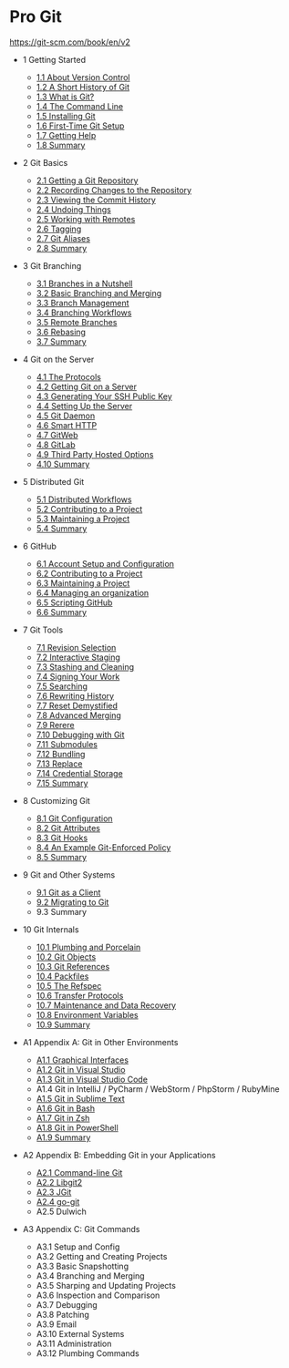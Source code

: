 # Pro Git

<https://git-scm.com/book/en/v2>

- 1 Getting Started
  - [1.1 About Version Control](1.1/README.md)
  - [1.2 A Short History of Git](1.2/README.md)
  - [1.3 What is Git?](1.3/README.md)
  - [1.4 The Command Line](1.4/README.md)
  - [1.5 Installing Git](1.5/README.md)
  - [1.6 First-Time Git Setup](1.6/README.md)
  - [1.7 Getting Help](1.7/README.md)
  - [1.8 Summary](1.8/README.md)

- 2 Git Basics
  - [2.1 Getting a Git Repository](2.1/README.md)
  - [2.2 Recording Changes to the Repository](2.2/README.md)
  - [2.3 Viewing the Commit History](2.3/README.md)
  - [2.4 Undoing Things](2.4/README.md)
  - [2.5 Working with Remotes](2.5/README.md)
  - [2.6 Tagging](2.6/README.md)
  - [2.7 Git Aliases](2.7/README.md)
  - [2.8 Summary](2.8/README.md)

- 3 Git Branching
  - [3.1 Branches in a Nutshell](3.1/README.md)
  - [3.2 Basic Branching and Merging](3.2/README.md)
  - [3.3 Branch Management](3.3/README.md)
  - [3.4 Branching Workflows](3.4/README.md)
  - [3.5 Remote Branches](3.5/README.md)
  - [3.6 Rebasing](3.6/README.md)
  - [3.7 Summary](3.7/README.md)

- 4 Git on the Server
  - [4.1 The Protocols](4.1/README.md)
  - [4.2 Getting Git on a Server](4.2/README.md)
  - [4.3 Generating Your SSH Public Key](4.3/README.md)
  - [4.4 Setting Up the Server](4.4/README.md)
  - [4.5 Git Daemon](4.5/README.md)
  - [4.6 Smart HTTP](4.6/README.md)
  - [4.7 GitWeb](4.7/README.md)
  - [4.8 GitLab](4.8/README.md)
  - [4.9 Third Party Hosted Options](4.9/README.md)
  - [4.10 Summary](4.10/README.md)

- 5 Distributed Git
  - [5.1 Distributed Workflows](5.1/README.md)
  - [5.2 Contributing to a Project](5.2/README.md)
  - [5.3 Maintaining a Project](5.3/README.md)
  - [5.4 Summary](5.4/README.md)

- 6 GitHub
  - [6.1 Account Setup and Configuration](6.1/README.md)
  - [6.2 Contributing to a Project](6.2/README.md)
  - [6.3 Maintaining a Project](6.3/README.md)
  - [6.4 Managing an organization](6.4/README.md)
  - [6.5 Scripting GitHub](6.5/README.md)
  - [6.6 Summary](6.6/README.md)

- 7 Git Tools
  - [7.1 Revision Selection](7.1/README.md)
  - [7.2 Interactive Staging](7.2/README.md)
  - [7.3 Stashing and Cleaning](7.3/README.md)
  - [7.4 Signing Your Work](7.4/README.md)
  - [7.5 Searching](7.5/README.md)
  - [7.6 Rewriting History](7.6/README.md)
  - [7.7 Reset Demystified](7.7/README.md)
  - [7.8 Advanced Merging](7.8/README.md)
  - [7.9 Rerere](7.9/README.md)
  - [7.10 Debugging with Git](7.10/README.md)
  - [7.11 Submodules](7.11/README.md)
  - [7.12 Bundling](7.12/README.md)
  - [7.13 Replace](7.13/README.md)
  - [7.14 Credential Storage](7.14/README.md)
  - [7.15 Summary](7.15/README.md)

- 8 Customizing Git
  - [8.1 Git Configuration](8.1/README.md)
  - [8.2 Git Attributes](8.2/README.md)
  - [8.3 Git Hooks](8.3/README.md)
  - [8.4 An Example Git-Enforced Policy](8.4/README.md)
  - [8.5 Summary](8.5/README.md)

- 9 Git and Other Systems
  - [9.1 Git as a Client](9.1/README.md)
  - [9.2 Migrating to Git](9.2/README.md)
  - 9.3 Summary

- 10 Git Internals
  - [10.1 Plumbing and Porcelain](10.1/README.md)
  - [10.2 Git Objects](10.2/README.md)
  - [10.3 Git References](10.3/README.md)
  - [10.4 Packfiles](10.4/README.md)
  - [10.5 The Refspec](10.5/README.md)
  - [10.6 Transfer Protocols](10.6/README.md)
  - [10.7 Maintenance and Data Recovery](10.7/README.md)
  - [10.8 Environment Variables](10.8/README.md)
  - [10.9 Summary](10.9/README.md)

- A1 Appendix A: Git in Other Environments
  - [A1.1 Graphical Interfaces](A1.1/README.md)
  - [A1.2 Git in Visual Studio](A1.2/README.md)
  - [A1.3 Git in Visual Studio Code](A1.3/README.md)
  - A1.4 Git in IntelliJ / PyCharm / WebStorm / PhpStorm / RubyMine
  - [A1.5 Git in Sublime Text](A1.5/README.md)
  - [A1.6 Git in Bash](A1.6/README.md)
  - [A1.7 Git in Zsh](A1.7/README.md)
  - [A1.8 Git in PowerShell](A1.8/README.md)
  - [A1.9 Summary](A1.9/README.md)

- A2 Appendix B: Embedding Git in your Applications
  - [A2.1 Command-line Git](A2.1/README.md)
  - [A2.2 Libgit2](A2.2/README.md)
  - [A2.3 JGit](A2.3/README.md)
  - [A2.4 go-git](A2.4/README.md)
  - A2.5 Dulwich

- A3 Appendix C: Git Commands
  - A3.1 Setup and Config
  - A3.2 Getting and Creating Projects
  - A3.3 Basic Snapshotting
  - A3.4 Branching and Merging
  - A3.5 Sharping and Updating Projects
  - A3.6 Inspection and Comparison
  - A3.7 Debugging
  - A3.8 Patching
  - A3.9 Email
  - A3.10 External Systems
  - A3.11 Administration
  - A3.12 Plumbing Commands
